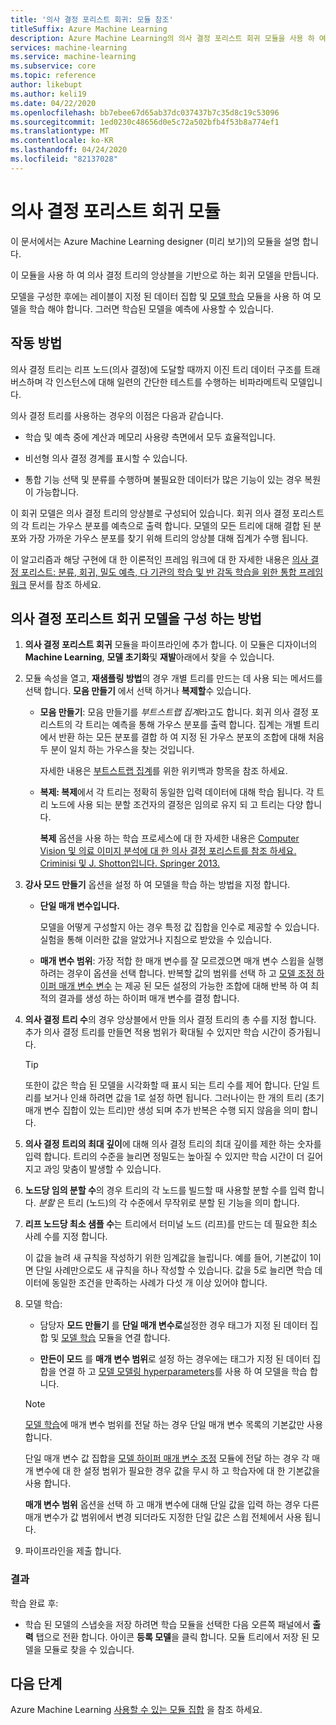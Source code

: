 ```yaml
---
title: '의사 결정 포리스트 회귀: 모듈 참조'
titleSuffix: Azure Machine Learning
description: Azure Machine Learning의 의사 결정 포리스트 회귀 모듈을 사용 하 여 의사 결정 트리의 앙상블을 기반으로 회귀 모델을 만드는 방법을 알아봅니다.
services: machine-learning
ms.service: machine-learning
ms.subservice: core
ms.topic: reference
author: likebupt
ms.author: keli19
ms.date: 04/22/2020
ms.openlocfilehash: bb7ebee67d65ab37dc037437b7c35d8c19c53096
ms.sourcegitcommit: 1ed0230c48656d0e5c72a502bfb4f53b8a774ef1
ms.translationtype: MT
ms.contentlocale: ko-KR
ms.lasthandoff: 04/24/2020
ms.locfileid: "82137028"
---
```

# <a name="decision-forest-regression-module"></a>의사 결정 포리스트 회귀 모듈

이 문서에서는 Azure Machine Learning designer (미리 보기)의 모듈을 설명 합니다.

이 모듈을 사용 하 여 의사 결정 트리의 앙상블을 기반으로 하는 회귀 모델을 만듭니다.

모델을 구성한 후에는 레이블이 지정 된 데이터 집합 및 [모델 학습](./train-model.md) 모듈을 사용 하 여 모델을 학습 해야 합니다. 그러면 학습된 모델을 예측에 사용할 수 있습니다. 

## <a name="how-it-works"></a>작동 방법

의사 결정 트리는 리프 노드(의사 결정)에 도달할 때까지 이진 트리 데이터 구조를 트래버스하며 각 인스턴스에 대해 일련의 간단한 테스트를 수행하는 비파라메트릭 모델입니다.

의사 결정 트리를 사용하는 경우의 이점은 다음과 같습니다.

- 학습 및 예측 중에 계산과 메모리 사용량 측면에서 모두 효율적입니다.

- 비선형 의사 결정 경계를 표시할 수 있습니다.

- 통합 기능 선택 및 분류를 수행하며 불필요한 데이터가 많은 기능이 있는 경우 복원이 가능합니다.

이 회귀 모델은 의사 결정 트리의 앙상블로 구성되어 있습니다. 회귀 의사 결정 포리스트의 각 트리는 가우스 분포를 예측으로 출력 합니다. 모델의 모든 트리에 대해 결합 된 분포와 가장 가까운 가우스 분포를 찾기 위해 트리의 앙상블 대해 집계가 수행 됩니다.

이 알고리즘과 해당 구현에 대 한 이론적인 프레임 워크에 대 한 자세한 내용은 [의사 결정 포리스트: 분류, 회귀, 밀도 예측, 다 기관의 학습 및 반 감독 학습을 위한 통합 프레임 워크](https://www.microsoft.com/en-us/research/publication/decision-forests-a-unified-framework-for-classification-regression-density-estimation-manifold-learning-and-semi-supervised-learning/?from=http%3A%2F%2Fresearch.microsoft.com%2Fapps%2Fpubs%2Fdefault.aspx%3Fid%3D158806#) 문서를 참조 하세요.

## <a name="how-to-configure-decision-forest-regression-model"></a>의사 결정 포리스트 회귀 모델을 구성 하는 방법

1. **의사 결정 포리스트 회귀** 모듈을 파이프라인에 추가 합니다. 이 모듈은 디자이너의 **Machine Learning**, **모델 초기화**및 **재발**아래에서 찾을 수 있습니다.

2. 모듈 속성을 열고, **재샘플링 방법**의 경우 개별 트리를 만드는 데 사용 되는 메서드를 선택 합니다.  **모음 만들기** 에서 선택 하거나 **복제할**수 있습니다.

    - **모음 만들기**: 모음 만들기를 *부트스트랩 집계*라고도 합니다. 회귀 의사 결정 포리스트의 각 트리는 예측을 통해 가우스 분포를 출력 합니다. 집계는 개별 트리에서 반환 하는 모든 분포를 결합 하 여 지정 된 가우스 분포의 조합에 대해 처음 두 분이 일치 하는 가우스을 찾는 것입니다.

         자세한 내용은 [부트스트랩 집계](https://wikipedia.org/wiki/Bootstrap_aggregating)를 위한 위키백과 항목을 참조 하세요.

    - **복제: 복제**에서 각 트리는 정확히 동일한 입력 데이터에 대해 학습 됩니다. 각 트리 노드에 사용 되는 분할 조건자의 결정은 임의로 유지 되 고 트리는 다양 합니다.

         **복제** 옵션을 사용 하는 학습 프로세스에 대 한 자세한 내용은 [Computer Vision 및 의료 이미지 분석에 대 한 의사 결정 포리스트를 참조 하세요. Criminisi 및 J. Shotton입니다. Springer 2013.](https://research.microsoft.com/projects/decisionforests/)

3. **강사 모드 만들기** 옵션을 설정 하 여 모델을 학습 하는 방법을 지정 합니다.

    - **단일 매개 변수입니다.**

      모델을 어떻게 구성할지 아는 경우 특정 값 집합을 인수로 제공할 수 있습니다. 실험을 통해 이러한 값을 알았거나 지침으로 받았을 수 있습니다.

    - **매개 변수 범위**: 가장 적합 한 매개 변수를 잘 모르겠으면 매개 변수 스윕을 실행 하려는 경우이 옵션을 선택 합니다. 반복할 값의 범위를 선택 하 고 [모델 조정 하이퍼 매개 변수 변수](tune-model-hyperparameters.md) 는 제공 된 모든 설정의 가능한 조합에 대해 반복 하 여 최적의 결과를 생성 하는 하이퍼 매개 변수를 결정 합니다. 



4. **의사 결정 트리 수**의 경우 앙상블에서 만들 의사 결정 트리의 총 수를 지정 합니다. 추가 의사 결정 트리를 만들면 적용 범위가 확대될 수 있지만 학습 시간이 증가됩니다.

    > [!TIP]
    > 또한이 값은 학습 된 모델을 시각화할 때 표시 되는 트리 수를 제어 합니다. 단일 트리를 보거나 인쇄 하려면 값을 1로 설정 하면 됩니다. 그러나이는 한 개의 트리 (초기 매개 변수 집합이 있는 트리)만 생성 되며 추가 반복은 수행 되지 않음을 의미 합니다.

5. **의사 결정 트리의 최대 깊이**에 대해 의사 결정 트리의 최대 깊이를 제한 하는 숫자를 입력 합니다. 트리의 수준을 늘리면 정밀도는 높아질 수 있지만 학습 시간이 더 길어지고 과잉 맞춤이 발생할 수 있습니다.

6. **노드당 임의 분할 수**의 경우 트리의 각 노드를 빌드할 때 사용할 분할 수를 입력 합니다. *분할* 은 트리 (노드)의 각 수준에서 무작위로 분할 된 기능을 의미 합니다.

7. **리프 노드당 최소 샘플 수**는 트리에서 터미널 노드 (리프)를 만드는 데 필요한 최소 사례 수를 지정 합니다.

     이 값을 늘려 새 규칙을 작성하기 위한 임계값을 늘립니다. 예를 들어, 기본값이 1이면 단일 사례만으로도 새 규칙을 하나 작성할 수 있습니다. 값을 5로 늘리면 학습 데이터에 동일한 조건을 만족하는 사례가 다섯 개 이상 있어야 합니다.


9. 모델 학습:

    + 담당자 **모드 만들기** 를 **단일 매개 변수로**설정한 경우 태그가 지정 된 데이터 집합 및 [모델 학습](train-model.md) 모듈을 연결 합니다.  
  
    + **만든이 모드** 를 **매개 변수 범위**로 설정 하는 경우에는 태그가 지정 된 데이터 집합을 연결 하 고 [모델 모델링 hyperparameters](tune-model-hyperparameters.md)를 사용 하 여 모델을 학습 합니다.  
  
    > [!NOTE]
    > 
    > [모델 학습](train-model.md)에 매개 변수 범위를 전달 하는 경우 단일 매개 변수 목록의 기본값만 사용 합니다.  
    > 
    > 단일 매개 변수 값 집합을 [모델 하이퍼 매개 변수 조정](tune-model-hyperparameters.md) 모듈에 전달 하는 경우 각 매개 변수에 대 한 설정 범위가 필요한 경우 값을 무시 하 고 학습자에 대 한 기본값을 사용 합니다.  
    > 
    > **매개 변수 범위** 옵션을 선택 하 고 매개 변수에 대해 단일 값을 입력 하는 경우 다른 매개 변수가 값 범위에서 변경 되더라도 지정한 단일 값은 스윕 전체에서 사용 됩니다.

   

10. 파이프라인을 제출 합니다.

### <a name="results"></a>결과

학습 완료 후:

+ 학습 된 모델의 스냅숏을 저장 하려면 학습 모듈을 선택한 다음 오른쪽 패널에서 **출력** 탭으로 전환 합니다. 아이콘 **등록 모델**을 클릭 합니다.  모듈 트리에서 저장 된 모델을 모듈로 찾을 수 있습니다. 

## <a name="next-steps"></a>다음 단계

Azure Machine Learning [사용할 수 있는 모듈 집합](module-reference.md) 을 참조 하세요. 